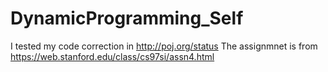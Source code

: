 # DynamicProgramming_Self
I tested my code correction in http://poj.org/status
The assignmnet is from https://web.stanford.edu/class/cs97si/assn4.html

